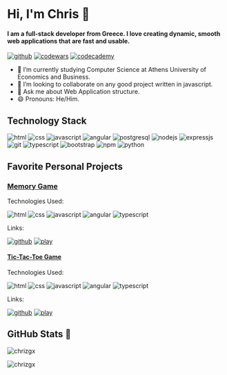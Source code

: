 <!-- <h1 align="center">Hi 👋, I'm Chriz</h1> -->
<!-- <h3 align="center">A passionate frontend developer from Greece</h3>-->

# Hi, I'm Chris 👋
#### I am a full-stack developer from Greece. I love creating dynamic, smooth web applications that are fast and usable.

[![github](https://img.shields.io/badge/Github-black?style=for-the-badge&logo=Github&logoColor=white)](https://github.com/chrizgx) [![codewars](https://img.shields.io/badge/Codewars-ff0000?style=for-the-badge&logo=Codewars&logoColor=white)](https://www.codewars.com/users/programmingGenius3000) [![codecademy](https://img.shields.io/badge/Codecademy-blue?style=for-the-badge&logo=Codecademy&logoColor=white)](https://www.codecademy.com/profiles/chrizgx)

- 🌱 I’m currently studying Computer Science at Athens University of Economics and Business.
- 👯 I’m looking to collaborate on any good project written in javascript.
- 💬 Ask me about Web Application structure.
- 😄 Pronouns: He/Him.

## Technology Stack

![html](https://img.shields.io/badge/Html-ff0000?style=for-the-badge&logo=Html5&logoColor=white) ![css](https://img.shields.io/badge/Css-blue?style=for-the-badge&logo=Css3&logoColor=white)  ![javascript](https://img.shields.io/badge/Javascript-yellow?style=for-the-badge&logo=Javascript&logoColor=white) ![angular](https://img.shields.io/badge/Angular-ff0000?style=for-the-badge&logo=Angular&logoColor=white) ![postgresql](https://img.shields.io/badge/Postgresql-blue?style=for-the-badge&logo=PostgreSQL&logoColor=white) ![nodejs](https://img.shields.io/badge/Node-js?style=for-the-badge&logo=Nodedotjs&logoColor=white) ![expressjs](https://img.shields.io/badge/Express-black?style=for-the-badge&logo=Express&logoColor=white) ![git](https://img.shields.io/badge/Git-ff0000?style=for-the-badge&logo=Git&logoColor=white) ![typescript](https://img.shields.io/badge/Typescript-blue?style=for-the-badge&logo=Typescript&logoColor=white) ![bootstrap](https://img.shields.io/badge/Bootstrap-purple?style=for-the-badge&logo=Bootstrap&logoColor=white) ![npm](https://img.shields.io/badge/Npm-ff0000?style=for-the-badge&logo=Npm&logoColor=white) ![python](https://img.shields.io/badge/Python-yellow?style=for-the-badge&logo=Python&logoColor=white)

## Favorite Personal Projects

### [Memory Game](https://chriz-memory.netlify.app/)

Technologies Used:

![html](https://img.shields.io/badge/Html-ff0000?style=for-the-badge&logo=Html5&logoColor=white) ![css](https://img.shields.io/badge/Css-blue?style=for-the-badge&logo=Css3&logoColor=white)  ![javascript](https://img.shields.io/badge/Javascript-yellow?style=for-the-badge&logo=Javascript&logoColor=white) ![angular](https://img.shields.io/badge/Angular-ff0000?style=for-the-badge&logo=Angular&logoColor=white) ![typescript](https://img.shields.io/badge/Typescript-blue?style=for-the-badge&logo=Typescript&logoColor=white)

Links: 

[![github](https://img.shields.io/badge/View_Code-black?style=for-the-badge&logo=Github&logoColor=white)](https://github.com/chrizgx/memory-game) [![play](https://img.shields.io/badge/Play-js?style=for-the-badge&logo=Ruff&logoColor=white)](https://chriz-memory.netlify.app)

#### [Tic-Tac-Toe Game](https://tic-tac-toe-chriz.netlify.app/)

Technologies Used:

![html](https://img.shields.io/badge/Html-ff0000?style=for-the-badge&logo=Html5&logoColor=white) ![css](https://img.shields.io/badge/Css-blue?style=for-the-badge&logo=Css3&logoColor=white)  ![javascript](https://img.shields.io/badge/Javascript-yellow?style=for-the-badge&logo=Javascript&logoColor=white) ![angular](https://img.shields.io/badge/Angular-ff0000?style=for-the-badge&logo=Angular&logoColor=white) ![typescript](https://img.shields.io/badge/Typescript-blue?style=for-the-badge&logo=Typescript&logoColor=white)

Links: 

[![github](https://img.shields.io/badge/View_Code-black?style=for-the-badge&logo=Github&logoColor=white)](https://github.com/chrizgx/tic-tac-toe) [![play](https://img.shields.io/badge/Play-js?style=for-the-badge&logo=Ruff&logoColor=white)](https://tic-tac-toe-chriz.netlify.app)

## GitHub Stats 🌈
<!-- <p>&nbsp;<img align="center" src="https://github-readme-stats.vercel.app/api?username=chrizgx&show_icons=true&locale=en" alt="chrizgx" /></p> -->

<p><img align="center" src="https://github-readme-stats.vercel.app/api/top-langs?username=chrizgx&show_icons=true&locale=en&layout=compact" alt="chrizgx" /></p>

<p><img align="center" src="https://github-readme-streak-stats.herokuapp.com/?user=chrizgx&" alt="chrizgx" /></p>




<!--
**chrizgx/chrizgx** is a ✨ _special_ ✨ repository because its `README.md` (this file) appears on your GitHub profile.

Here are some ideas to get you started:

- 🔭 I’m currently working on ...
- 🌱 I’m currently learning ...
- 👯 I’m looking to collaborate on ...
- 🤔 I’m looking for help with ...
- 💬 Ask me about ...
- 📫 How to reach me: ...
- 😄 Pronouns: ...
- ⚡ Fun fact: ...
-->
